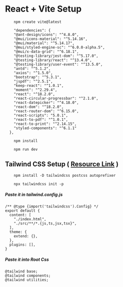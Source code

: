 
# React + Vite Setup
```
    npm create vite@latest
```
```
    "dependencies": {
    "@ant-design/icons": "^4.8.0",
    "@mui/icons-material": "^5.14.16",
    "@mui/material": "^5.14.17",
    "@mui/styled-engine-sc": "^6.0.0-alpha.5",
    "@mui/x-data-grid": "^6.18.1",
    "@testing-library/jest-dom": "^5.17.0",
    "@testing-library/react": "^13.4.0",
    "@testing-library/user-event": "^13.5.0",
    "antd": "^5.1.2",
    "axios": "^1.5.0",
    "bootstrap": "^5.3.1",
    "jspdf": "^2.5.1",
    "keep-react": "^1.0.1",
    "moment": "^2.29.4",
    "react": "^18.2.0",
    "react-circular-progressbar": "^2.1.0",
    "react-datepicker": "^4.18.0",
    "react-dom": "^18.2.0",
    "react-router-dom": "^6.15.0",
    "react-scripts": "5.0.1",
    "react-to-pdf": "^1.0.1",
    "react-to-print": "^2.14.15",
    "styled-components": "^6.1.1"
  },
```
```
    npm install
```
```
    npm run dev
```



## Tailwind CSS Setup ( [Resource Link](https://tailwindcss.com/docs/guides/vite#react) )
  

```
    npm install -D tailwindcss postcss autoprefixer
```
```
    npx tailwindcss init -p
```


  

##### Paste it in tailwind.config.js

```
/** @type {import('tailwindcss').Config} */
export default {
  content: [
    "./index.html",
    "./src/**/*.{js,ts,jsx,tsx}",
  ],
  theme: {
    extend: {},
  },
  plugins: [],
}

```


##### Paste it into Root Css


```
@tailwind base;
@tailwind components;
@tailwind utilities;
```